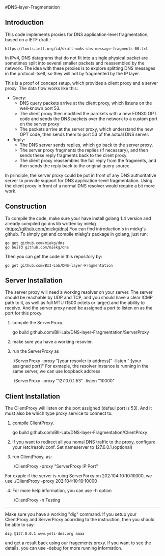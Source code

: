 #DNS-layer-Fragmentation

Introduction
------------

This code implements proxies for DNS application-level fragmentation,
based on a IETF draft :

	https://tools.ietf.org/id/draft-muks-dns-message-fragments-00.txt

In IPv4, DNS datagrams that do not fit into a single physical packet are
sometimes split into several smaller packets and reassembled by the
network. The idea with these proxies is to explore splitting DNS messages 
in the protocol itself, so they will not by fragmented by the IP layer.

This is a proof of concept setup, which provides a client proxy and a
server proxy. The data flow works like this:

* Query:
  * DNS query packets arrive at the client proxy, which listens on the
    well-known port 53.
  * The client proxy then modified the parckets with a new EDNS0 OPT code and sends the DNS packets over the network to a custom port on the server proxy
  * The packets arrive at the server proxy, which understand the new OPT code, then sends them to
    port 53 of the actual DNS server.
* Reply:
  * The DNS server sends replies, which go back to the server proxy.
  * The server proxy fragments the replies (if necessary), and then
    sends these reply fragments back to the client proxy.
  * The client proxy reassembles the full reply from the fragments,
    and then sends the reply back to the original query source.

In principle, the server proxy could be put in front of any DNS
authoritative server to provide support for DNS application-level
fragmentation. Using the client proxy in front of a normal DNS
resolver would require a bit more work.

Construction
------------

To compile the code, make sure your have install golang 1.4 version and  already compiled go dns lib written by miekg (https://github.com/miekg/dns).You can find introduction's in miekg's github. To simply get and compile miekg's package in golang, just run:

	go get github.com/miekg/dns
	go build github.com/miekg/dns

Then you can get the code in this repository by:

	go get github.com/BII-Lab/DNS-layer-Fragmentation


Server Installation
-------------------

The server proxy will need a working resolver on your server. The server should be reachable by UDP and TCP, and you should have a clear ICMP path to it, as well as full MTU (1500 octets or larger) and the ability to receive. And the server proxy need be assigned a port to listen on as the port for this proxy.

1. compile the ServerProxy.

	go build github.com/BII-Lab/DNS-layer-Fragmentation/ServerProxy

2. make sure you have a working resovler.

3. run the ServerProxy as 
	
	./ServerProxy -proxy "[your resovler ip address]" -listen ":[your assigned port]"
For exmaple, the resolver instance is running in the same server, we can use loopback address 
	
	./ServerProxy -proxy "127.0.0.1:53" -listen "10000"

Client Installation
-------------------

The ClientProxy will listen on the port assigned (defaul port is 53). And it must also be which type proxy service to connect to. 

1. compile ClientProxy.
	
	go build github.com/BII-Lab/DNS-layer-Fragmentation/ClientProxy

2. if you want to redirect all you nomal DNS traffic to the proxy, configure your /etc/resolv.conf. Set nameserver to 127.0.0.1.(optional)

3. run ClientProxy, as:

	./ClientProxy -proxy "ServerProxy IP:Port"

For exaple if the server is ruing ServerPorxy on 202:104:10:10:10000, we use 
	./ClientProxy -proxy 202:104:10:10:10000

4. For more help information, you can use -h option
	
	./ClientProxy -h
Testing
-------

Make sure you have a working "dig" command. If you setup your ClientProxy and ServerProxy acorrding to the instruction, then you should be able to say:

	dig @127.0.0.1 www.yeti-dns.org aaaa

and get a result back using our fragements proxy. If you want to see the details, you can use -debug for more running information.


